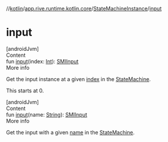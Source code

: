 //[kotlin](../../../index.md)/[app.rive.runtime.kotlin.core](../index.md)/[StateMachineInstance](index.md)/[input](input.md)



# input  
[androidJvm]  
Content  
fun [input](input.md)(index: [Int](https://kotlinlang.org/api/latest/jvm/stdlib/kotlin/-int/index.html)): [SMIInput](../-s-m-i-input/index.md)  
More info  


Get the input instance at a given [index](input.md) in the [StateMachine](../-state-machine/index.md).



This starts at 0.

  


[androidJvm]  
Content  
fun [input](input.md)(name: [String](https://kotlinlang.org/api/latest/jvm/stdlib/kotlin/-string/index.html)): [SMIInput](../-s-m-i-input/index.md)  
More info  


Get the input with a given [name](input.md) in the [StateMachine](../-state-machine/index.md).

  



